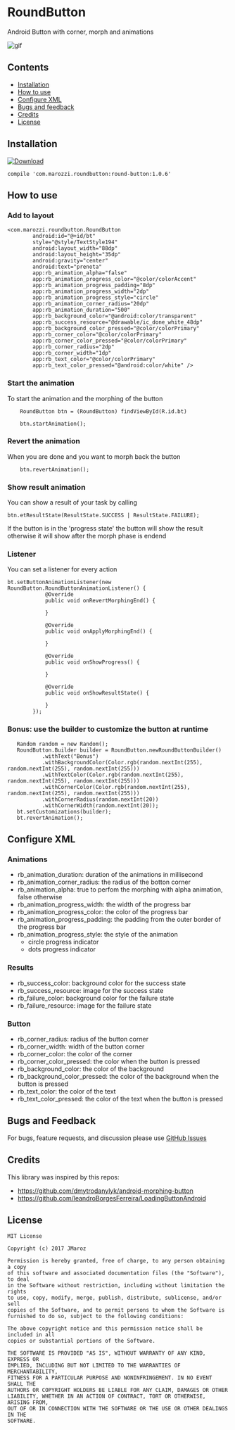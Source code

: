 # RoundButton

Android Button with corner, morph and animations

![gif](https://user-images.githubusercontent.com/22586803/32603218-31af6ecc-c549-11e7-8f83-b9d44eae4010.gif)

## Contents

- [Installation](#installation)
- [How to use](#how-to-use)
- [Configure XML](#configure-xml)
- [Bugs and feedback](#bugs-and-feedback)
- [Credits](#credits)
- [License](#license)

## Installation

[ ![Download](https://api.bintray.com/packages/maro/maven/RoundButton/images/download.svg) ](https://bintray.com/maro/maven/RoundButton/_latestVersion)

    compile 'com.marozzi.roundbutton:round-button:1.0.6'

## How to use

### Add to layout

    <com.marozzi.roundbutton.RoundButton
            android:id="@+id/bt"
            style="@style/TextStyle194"
            android:layout_width="88dp"
            android:layout_height="35dp"
            android:gravity="center"
            android:text="prenota"
            app:rb_animation_alpha="false"
            app:rb_animation_progress_color="@color/colorAccent"
            app:rb_animation_progress_padding="8dp"
            app:rb_animation_progress_width="2dp"
            app:rb_animation_progress_style="circle"
            app:rb_animation_corner_radius="20dp"
            app:rb_animation_duration="500"
            app:rb_background_color="@android:color/transparent"
            app:rb_success_resource="@drawable/ic_done_white_48dp"
            app:rb_background_color_pressed="@color/colorPrimary"
            app:rb_corner_color="@color/colorPrimary"
            app:rb_corner_color_pressed="@color/colorPrimary"
            app:rb_corner_radius="2dp"
            app:rb_corner_width="1dp"
            app:rb_text_color="@color/colorPrimary"
            app:rb_text_color_pressed="@android:color/white" />


### Start the animation

To start the animation and the morphing of the button

        RoundButton btn = (RoundButton) findViewById(R.id.bt)

        btn.startAnimation();

### Revert the animation

When you are done and you want to morph back the button

        btn.revertAnimation();

### Show result animation

You can show a result of your task by calling

    btn.etResultState(ResultState.SUCCESS | ResultState.FAILURE);

If the button is in the 'progress state' the button will show the result otherwise it will show after the morph phase is endend

### Listener

You can set a listener for every action

    bt.setButtonAnimationListener(new RoundButton.RoundButtonAnimationListener() {
                @Override
                public void onRevertMorphingEnd() {

                }

                @Override
                public void onApplyMorphingEnd() {

                }

                @Override
                public void onShowProgress() {

                }

                @Override
                public void onShowResultState() {

                }
            });

### Bonus: use the builder to customize the button at runtime

       Random random = new Random();
       RoundButton.Builder builder = RoundButton.newRoundButtonBuilder()
               .withText("Bonus")
               .withBackgroundColor(Color.rgb(random.nextInt(255), random.nextInt(255), random.nextInt(255)))
               .withTextColor(Color.rgb(random.nextInt(255), random.nextInt(255), random.nextInt(255)))
               .withCornerColor(Color.rgb(random.nextInt(255), random.nextInt(255), random.nextInt(255)))
               .withCornerRadius(random.nextInt(20))
               .withCornerWidth(random.nextInt(20));
       bt.setCustomizations(builder);
       bt.revertAnimation();

## Configure XML

###  Animations

- rb_animation_duration: duration of the animations in millisecond
- rb_animation_corner_radius: the radius of the botton corner
- rb_animation_alpha: true to perfom the morphing with alpha animation, false otherwise
- rb_animation_progress_width: the width of the progress bar
- rb_animation_progress_color: the color of the progress bar
- rb_animation_progress_padding: the padding from the outer border of the progress bar
- rb_animation_progress_style: the style of the animation
    - circle progress indicator
    - dots progress indicator

### Results

- rb_success_color: background color for the success state
- rb_success_resource: image for the success state
- rb_failure_color: background color for the failure state
- rb_failure_resource: image for the failure state

### Button

- rb_corner_radius: radius of the button corner
- rb_corner_width: width of the button corner
- rb_corner_color: the color of the corner
- rb_corner_color_pressed: the color when the button is pressed
- rb_background_color: the color of the background
- rb_background_color_pressed: the color of the background when the button is pressed
- rb_text_color: the color of the text
- rb_text_color_pressed: the color of the text when the button is pressed

## Bugs and Feedback

For bugs, feature requests, and discussion please use [GitHub Issues](https://github.com/JMaroz/RoundButton/issues)

## Credits

This library was inspired by this repos:

- https://github.com/dmytrodanylyk/android-morphing-button
- https://github.com/leandroBorgesFerreira/LoadingButtonAndroid

## License

    MIT License

    Copyright (c) 2017 JMaroz

    Permission is hereby granted, free of charge, to any person obtaining a copy
    of this software and associated documentation files (the "Software"), to deal
    in the Software without restriction, including without limitation the rights
    to use, copy, modify, merge, publish, distribute, sublicense, and/or sell
    copies of the Software, and to permit persons to whom the Software is
    furnished to do so, subject to the following conditions:

    The above copyright notice and this permission notice shall be included in all
    copies or substantial portions of the Software.

    THE SOFTWARE IS PROVIDED "AS IS", WITHOUT WARRANTY OF ANY KIND, EXPRESS OR
    IMPLIED, INCLUDING BUT NOT LIMITED TO THE WARRANTIES OF MERCHANTABILITY,
    FITNESS FOR A PARTICULAR PURPOSE AND NONINFRINGEMENT. IN NO EVENT SHALL THE
    AUTHORS OR COPYRIGHT HOLDERS BE LIABLE FOR ANY CLAIM, DAMAGES OR OTHER
    LIABILITY, WHETHER IN AN ACTION OF CONTRACT, TORT OR OTHERWISE, ARISING FROM,
    OUT OF OR IN CONNECTION WITH THE SOFTWARE OR THE USE OR OTHER DEALINGS IN THE
    SOFTWARE.